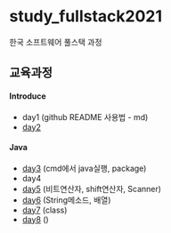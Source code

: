 # study_fullstack2021
한국 소프트웨어 풀스택 과정


## 교육과정
#### Introduce
- day1 (github README 사용법 - md)
- [day2](day2/README.md)  

#### Java
- [day3](day3/README.md) (cmd에서 java실행, package)
- day4
- [day5](day5/README.md) (비트연산자, shift연산자, Scanner)
- [day6](day6/README.md) (String메소드, 배열)
- [day7](day7) (class)
- [day8](https://github.com/nororo29/study_fullstack2021/tree/main/day8) ()

